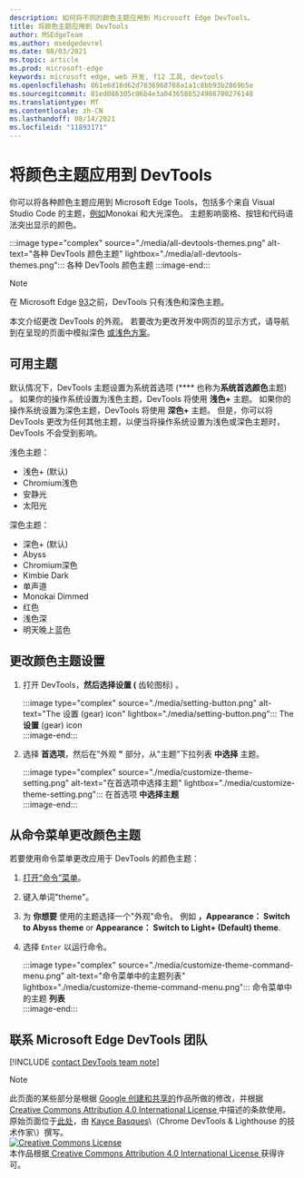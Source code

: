 ```yaml
---
description: 如何将不同的颜色主题应用到 Microsoft Edge DevTools。
title: 将颜色主题应用到 DevTools
author: MSEdgeTeam
ms.author: msedgedevrel
ms.date: 08/03/2021
ms.topic: article
ms.prod: microsoft-edge
keywords: microsoft edge, web 开发, f12 工具, devtools
ms.openlocfilehash: 861e6d16d62d7036968788a1a1c8bb93b2869b5e
ms.sourcegitcommit: 01ed086305c06b4e3a0436586524986700276148
ms.translationtype: MT
ms.contentlocale: zh-CN
ms.lasthandoff: 08/14/2021
ms.locfileid: "11893171"
---
```

<!-- Copyright Kayce Basques 
   Licensed under the Apache License, Version 2.0 (the "License");
   you may not use this file except in compliance with the License.
   You may obtain a copy of the License at
       https://www.apache.org/licenses/LICENSE-2.0
   Unless required by applicable law or agreed to in writing, software
   distributed under the License is distributed on an "AS IS" BASIS,
   WITHOUT WARRANTIES OR CONDITIONS OF ANY KIND, either express or implied.
   See the License for the specific language governing permissions and
   limitations under the License.  -->
# <a name="apply-color-themes-to-devtools"></a>将颜色主题应用到 DevTools

你可以将各种颜色主题应用到 Microsoft Edge Tools，包括多个来自 Visual Studio Code 的主题，[例如][VSCode]Monokai 和大光深色。  主题影响窗格、按钮和代码语法突出显示的颜色。 

:::image type="complex" source="./media/all-devtools-themes.png" alt-text="各种 DevTools 颜色主题" lightbox="./media/all-devtools-themes.png":::
   各种 DevTools 颜色主题
:::image-end:::  

> [!NOTE]
> 在 Microsoft Edge [93][WhatsNew93]之前，DevTools 只有浅色和深色主题。  

本文介绍更改 DevTools 的外观。  若要改为更改开发中网页的显示方式，请导航到在呈现的页面中模拟深色 [或浅色方案][AccessibilityPreferredColorSchemeSimulation]。


## <a name="available-themes"></a>可用主题  

默认情况下，DevTools 主题设置为系统首选项 (**** 也称为**系统首选颜色**主题) 。  如果你的操作系统设置为浅色主题，DevTools 将使用 **浅色+** 主题。  如果你的操作系统设置为深色主题，DevTools 将使用 **深色+** 主题。  但是，你可以将 DevTools 更改为任何其他主题，以便当将操作系统设置为浅色或深色主题时，DevTools 不会受到影响。

浅色主题：  
- 浅色+ (默认)   
- Chromium浅色  
- 安静光  
- 太阳光  

深色主题：  
- 深色+ (默认)   
- Abyss  
- Chromium深色  
- Kimbie Dark  
- 单声道  
- Monokai Dimmed  
- 红色  
- 浅色深  
- 明天晚上蓝色  

## <a name="changing-the-color-theme-from-settings"></a>更改颜色主题设置

1.  打开 DevTools，**然后选择设置 (** 齿轮图标) 。

    :::image type="complex" source="./media/setting-button.png" alt-text="The 设置 (gear) icon" lightbox="./media/setting-button.png":::
       The**设置** (gear) icon  
    :::image-end:::  

1.  选择 **首选项**，然后在"外观 **"** 部分，从"主题"下拉列表 **中选择** 主题。  
    
    :::image type="complex" source="./media/customize-theme-setting.png" alt-text="在首选项中选择主题" lightbox="./media/customize-theme-setting.png":::
       在首选项 **中选择主题**  
    :::image-end:::  


## <a name="changing-the-color-theme-from-the-command-menu"></a>从命令菜单更改颜色主题

若要使用命令菜单更改应用于 DevTools 的颜色主题：

1.  [打开“命令”菜单][DevtoolsCommandMenu]。  
1.  键入单词"theme"。
1.  为 **你想要** 使用的主题选择一个"外观"命令。  例如 **，Appearance： Switch to Abyss theme** or **Appearance： Switch to Light+ (Default) theme**.
1.  选择 `Enter` 以运行命令。  
    
    :::image type="complex" source="./media/customize-theme-command-menu.png" alt-text="命令菜单中的主题列表" lightbox="./media/customize-theme-command-menu.png":::
       命令菜单中的主题 **列表**  
    :::image-end:::  


## <a name="getting-in-touch-with-the-microsoft-edge-devtools-team"></a>联系 Microsoft Edge DevTools 团队  

[!INCLUDE [contact DevTools team note](../includes/contact-devtools-team-note.md)]  

<!-- links -->  
[DevtoolsCommandMenu]: ../command-menu/index.md "命令菜单|Microsoft Docs"  
[WhatsNew93]: ../whats-new/2021/07/devtools.md "DevTools (Microsoft Edge 93 中的新增) |Microsoft Docs"  
[VSCode]: https://code.visualstudio.com  
[AccessibilityPreferredColorSchemeSimulation]: ../accessibility/preferred-color-scheme-simulation.md "模拟呈现的页面布局中的深色或浅色|Microsoft Docs"

> [!NOTE]
> 此页面的某些部分是根据 [Google 创建和共享的][GoogleSitePolicies]作品所做的修改，并根据[ Creative Commons Attribution 4.0 International License ][CCA4IL]中描述的条款使用。  
> 原始页面位于[此处](https://developers.google.com/web/tools/chrome-devtools/customize/dark-theme)，由 [Kayce Basques][KayceBasques]\（Chrome DevTools \& Lighthouse 的技术作家\）撰写。  
[![Creative Commons License][CCby4Image]][CCA4IL]  
本作品根据[ Creative Commons Attribution 4.0 International License ][CCA4IL]获得许可。  

[CCA4IL]: https://creativecommons.org/licenses/by/4.0  
[CCby4Image]: https://i.creativecommons.org/l/by/4.0/88x31.png  
[GoogleSitePolicies]: https://developers.google.com/terms/site-policies  
[KayceBasques]: https://developers.google.com/web/resources/contributors#kayce-basques  
